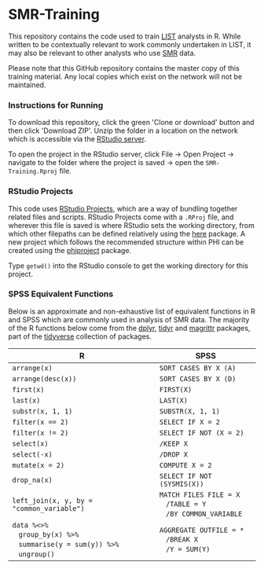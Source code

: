 # SMR-Training

This repository contains the code used to train [LIST](https://www.isdscotland.org/Health%2DTopics/Health%2Dand%2DSocial%2DCommunity%2DCare/Local%2DIntelligence%2DSupport%2DTeam/) analysts in R. While written to be contextually relevant to work commonly undertaken in LIST, it may also be relevant to other analysts who use [SMR](https://www.ndc.scot.nhs.uk/Data%2DDictionary/SMR%2DDatasets/) data.

Please note that this GitHub repository contains the master copy of this training material. Any local copies which exist on the network will not be maintained. 


### Instructions for Running

To download this repository, click the green 'Clone or download' button and then click 'Download ZIP'. Unzip the folder in a location on the network which is accessible via the [RStudio server](http://nssrstudio.csa.scot.nhs.uk/auth-sign-in).

To open the project in the RStudio server, click File -> Open Project -> navigate to the folder where the project is saved -> open the `SMR-Training.Rproj` file.


### RStudio Projects

This code uses [RStudio Projects](https://support.rstudio.com/hc/en-us/articles/200526207-Using-Projects), which are a way of bundling together related files and scripts. RStudio Projects come with a `.RProj` file, and wherever this file is saved is 
where RStudio sets the working directory, from which other filepaths can be defined relatively using the [here](https://github.com/r-lib/here) package. A new project which follows the recommended structure within PHI can be created using the [phiproject](https://github.com/Health-SocialCare-Scotland/phiproject) package.

Type `getwd()` into the RStudio console to get the working directory for this project.


### SPSS Equivalent Functions ###

Below is an approximate and non-exhaustive list of equivalent functions in R and SPSS which are commonly used in analysis of SMR data. The majority of the R functions below come from the [dplyr](https://github.com/tidyverse/dplyr), [tidyr](https://github.com/tidyverse/tidyr) and [magrittr](https://github.com/tidyverse/magrittr) packages, part of the [tidyverse](https://github.com/tidyverse) collection of packages.

R | SPSS
---|---
`arrange(x)` | `SORT CASES BY X (A)`
`arrange(desc(x))` | `SORT CASES BY X (D)`
`first(x)` | `FIRST(X)`
`last(x)` | `LAST(X)`
`substr(x, 1, 1)` | `SUBSTR(X, 1, 1)`
`filter(x == 2)` | `SELECT IF X = 2`
`filter(x != 2)` | `SELECT IF NOT (X = 2)`
`select(x)` |  `/KEEP X`
`select(-x)` |  `/DROP X`
`mutate(x = 2)` | `COMPUTE X = 2`
`drop_na(x)` | `SELECT IF NOT (SYSMIS(X))`
`left_join(x, y, by = "common_variable")` | `MATCH FILES FILE = X`<br>&nbsp;&nbsp;&nbsp;`/TABLE = Y`<br>&nbsp;&nbsp;&nbsp;`/BY COMMON_VARIABLE`
`data %<>%`<br>&nbsp;&nbsp;&nbsp;`group_by(x) %>%`<br>&nbsp;&nbsp;&nbsp;`summarise(y = sum(y)) %>%`<br>&nbsp;&nbsp;&nbsp;`ungroup()` | `AGGREGATE OUTFILE = *`<br>&nbsp;&nbsp;&nbsp;`/BREAK X`<br>&nbsp;&nbsp;&nbsp;`/Y = SUM(Y)`
